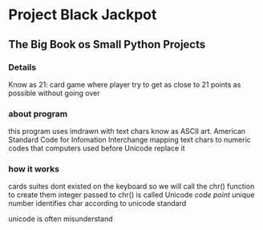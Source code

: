 # Project Black Jackpot
## The Big Book os Small Python Projects

### Details 
Know as 21: card game where player try to get as
close to 21 points as possible without going over

### about program
this program uses imdrawn with text chars
know as ASCII art. 
American Standard Code for Infomation Interchange
mapping text chars to numeric codes that computers 
used before Unicode replace it

### how it works
cards suites dont existed on the keyboard so we will 
call the chr() function to create them
integer passed to chr() is called Unicode _code point_ 
unique number identifies char according to unicode standard

unicode is often misunderstand

